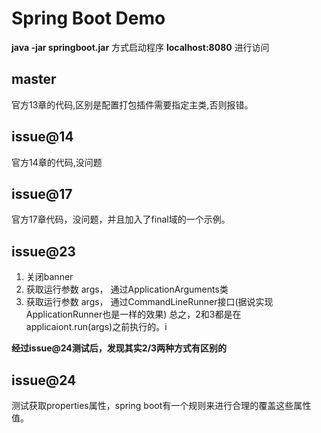 # Spring Boot Demo

**java -jar springboot.jar** 方式启动程序
**localhost:8080** 进行访问

## master
官方13章的代码,区别是配置打包插件需要指定主类,否则报错。

## issue@14
官方14章的代码,没问题

## issue@17
官方17章代码，没问题，并且加入了final域的一个示例。

## issue@23
1. 关闭banner
2. 获取运行参数 args， 通过ApplicationArguments类
3. 获取运行参数 args， 通过CommandLineRunner接口(据说实现ApplicationRunner也是一样的效果)
总之，2和3都是在applicaiont.run(args)之前执行的。i

**经过issue@24测试后，发现其实2/3两种方式有区别的**

## issue@24
测试获取properties属性，spring boot有一个规则来进行合理的覆盖这些属性值。

